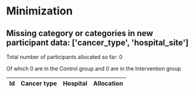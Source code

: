 # Minimization
## Missing category or categories in new participant data: ['cancer_type', 'hospital_site']
Total number of participants allocated so far: 0

Of which 0 are in the Control group and 0 are in the Intervention group

|Id|Cancer type|Hospital|Allocation|
|---:|:---|:---|:---|